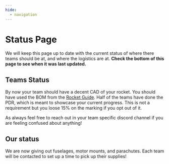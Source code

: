 ```yaml
---
hide:
  - navigation
---
```


# Status Page
We will keep this page up to date with the current status of where there teams should be at, and where the logistics are at. **Check the bottom of this page to see when it was last updated.**

## Teams Status

By now your team should have a decent CAD of your rocket. You should have used the BOM from the [Rocket Guide].
Half of the teams have done the PDR, which is meant to showcase your current progress. This is not a requirement but you loose 15% on the marking if you opt out of it. 

As always feel free to reach out in your team specific discord channel if you are feeling confused about anything! 

[Rocket Guide]: ../Guidelines/Rocket-Guide/

## Our status
We are now giving out fuselages, motor mounts, and parachutes. Each team will be contacted to set up a time to pick up their supplies!